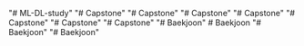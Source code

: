 "# ML-DL-study" 
"# Capstone" 
"# Capstone" 
"# Capstone" 
"# Capstone" 
"# Capstone" 
"# Capstone" 
"# Capstone" 
"# Baekjoon" 
#   B a e k j o o n  
 "# Baekjoon" 
"# Baekjoon" 
